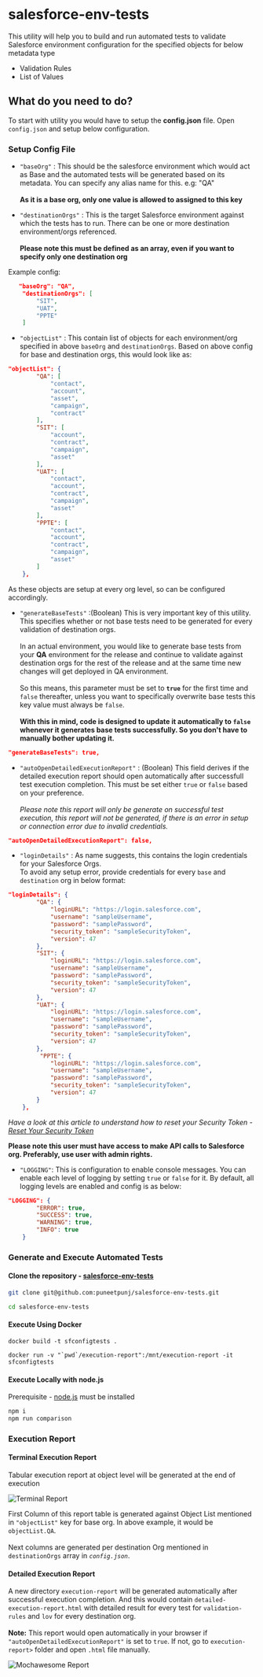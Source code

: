 # salesforce-env-tests

This utility will help you to build and run automated tests to validate Salesforce environment configuration for the specified objects for below metadata type

- Validation Rules
- List of Values

## What do you need to do?

To start with utility you would have to setup the **config.json** file. Open `config.json` and setup below configuration.

### Setup Config File

- `"baseOrg"` : This should be the salesforce environment which would act as Base and the automated tests will be generated based on its metadata. You can specify any alias name for this. e.g: "QA" <br /> <br />
  **As it is a base org, only one value is allowed to assigned to this key**

* `"destinationOrgs"` : This is the target Salesforce environment against which the tests has to run. There can be one or more destination environment/orgs referenced. <br/> <br/>
  **Please note this must be defined as an array, even if you want to specify only one destination org**

Example config:

```json
   "baseOrg": "QA",
    "destinationOrgs": [
        "SIT",
        "UAT",
        "PPTE"
    ]
```

- `"objectList"` : This contain list of objects for each environment/org specified in above `baseOrg` and `destinationOrgs`. Based on above config for base and destination orgs, this would look like as:

```json
"objectList": {
        "QA": [
            "contact",
            "account",
            "asset",
            "campaign",
            "contract"
        ],
        "SIT": [
            "account",
            "contract",
            "campaign",
            "asset"
        ],
        "UAT": [
            "contact",
            "account",
            "contract",
            "campaign",
            "asset"
        ],
        "PPTE": [
            "contact",
            "account",
            "contract",
            "campaign",
            "asset"
        ]
    },
```

As these objects are setup at every org level, so can be configured accordingly.

- `"generateBaseTests"` :(Boolean) This is very important key of this utility. This specifies whether or not base tests need to be generated for every validation of destination orgs. <br/> <br/> In an actual environment, you would like to generate base tests from your **QA** environment for the release and continue to validate against destination orgs for the rest of the release and at the same time new changes will get deployed in QA environment. <br/><br/> So this means, this parameter must be set to **`true`** for the first time and `false` thereafter, unless you want to specifically overwrite base tests this key value must always be `false`. <br/> <br/> **With this in mind, code is designed to update it automatically to `false` whenever it generates base tests successfully. So you don't have to manually bother updating it.**

```json
"generateBaseTests": true,
```

- `"autoOpenDetailedExecutionReport"` : (Boolean) This field derives if the detailed execution report should open automatically after successfull test execution completion. This must be set either `true` or `false` based on your preference. <br/><br/>_Please note this report will only be generate on successful test execution, this report will not be generated, if there is an error in setup or connection error due to invalid credentials._

```json
"autoOpenDetailedExecutionReport": false,
```

- `"loginDetails"` : As name suggests, this contains the login credentials for your Salesforce Orgs. <br/> To avoid any setup error, provide credentials for every `base` and `destination` org in below format:

```json
"loginDetails": {
        "QA": {
            "loginURL": "https://login.salesforce.com",
            "username": "sampleUsername",
            "password": "samplePassword",
            "security_token": "sampleSecurityToken",
            "version": 47
        },
        "SIT": {
            "loginURL": "https://login.salesforce.com",
            "username": "sampleUsername",
            "password": "samplePassword",
            "security_token": "sampleSecurityToken",
            "version": 47
        },
        "UAT": {
            "loginURL": "https://login.salesforce.com",
            "username": "sampleUsername",
            "password": "samplePassword",
            "security_token": "sampleSecurityToken",
            "version": 47
        },
         "PPTE": {
            "loginURL": "https://login.salesforce.com",
            "username": "sampleUsername",
            "password": "samplePassword",
            "security_token": "sampleSecurityToken",
            "version": 47
        }
    },
```

_Have a look at this article to understand how to reset your Security Token -
<a href="https://help.salesforce.com/articleView?id=user_security_token.htm&type=5" target="_blank">Reset Your Security Token</a>_

**Please note this user must have access to make API calls to Salesforce org. Preferably, use user with admin rights.**

- `"LOGGING"`: This is configuration to enable console messages. You can enable each level of logging by setting `true` or `false` for it. By default, all logging levels are enabled and config is as below:

```json
"LOGGING": {
        "ERROR": true,
        "SUCCESS": true,
        "WARNING": true,
        "INFO": true
    }
```

### Generate and Execute Automated Tests

#### Clone the repository - [salesforce-env-tests](https://github.com/puneetpunj/salesforce-env-tests)

```bash
git clone git@github.com:puneetpunj/salesforce-env-tests.git

cd salesforce-env-tests
```

#### Execute Using Docker

```docker
docker build -t sfconfigtests .

docker run -v "`pwd`/execution-report":/mnt/execution-report -it sfconfigtests
```

#### Execute Locally with node.js

Prerequisite - [node.js](https://nodejs.org) must be installed

```bash
npm i
npm run comparison
```

### Execution Report

#### Terminal Execution Report

Tabular execution report at object level will be generated at the end of execution

![Terminal Report](images/terminal-report.png)

First Column of this report table is generated against Object List mentioned in `"objectList"` key for base org. In above example, it would be `objectList.QA`. <br/> <br/>
Next columns are generated per destination Org mentioned in `destinationOrgs` array in _`config.json`_.

#### Detailed Execution Report

A new directory `execution-report` will be generated automatically after successful execution completion. And this would contain `detailed-execution-report.html` with detailed result for every test for `validation-rules` and `lov` for every destination org.<br/> <br/>**Note:** This report would open automatically in your browser if `"autoOpenDetailedExecutionReport"` is set to `true`. If not, go to `execution-report>` folder and open `.html` file manually.

![Mochawesome Report](images/detailed-execution-report.png)
